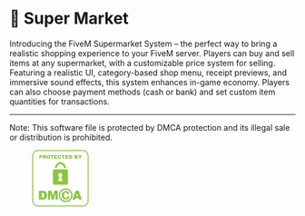 ﻿# 🏬 Super Market

Introducing the FiveM Supermarket System – the perfect way to bring a realistic shopping experience to your FiveM server. Players can buy and sell items at any supermarket, with a customizable price system for selling. Featuring a realistic UI, category-based shop menu, receipt previews, and immersive sound effects, this system enhances in-game economy. Players can also choose payment methods (cash or bank) and set custom item quantities for transactions.

***

Note: This software file is protected by DMCA protection and its illegal sale or distribution is prohibited.

<figure><img src="../.gitbook/assets/image (13).png" alt=""><figcaption></figcaption></figure>